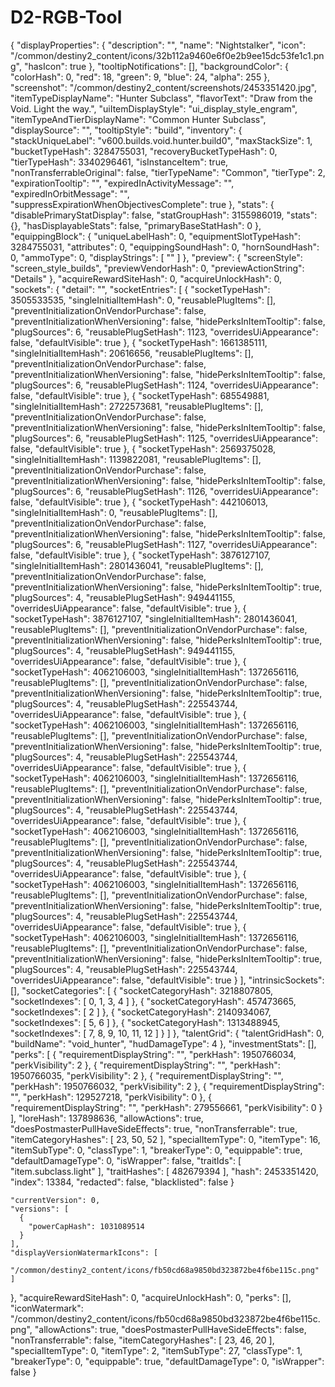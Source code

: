 ﻿# D2-RGB-Tool

{
  "displayProperties": {
    "description": "",
    "name": "Nightstalker",
    "icon": "/common/destiny2_content/icons/32b112a9460e6f0e2b9ee15dc53fe1c1.png",
    "hasIcon": true
  },
  "tooltipNotifications": [],
  "backgroundColor": {
    "colorHash": 0,
    "red": 18,
    "green": 9,
    "blue": 24,
    "alpha": 255
  },
  "screenshot": "/common/destiny2_content/screenshots/2453351420.jpg",
  "itemTypeDisplayName": "Hunter Subclass",
  "flavorText": "Draw from the Void. Light the way.",
  "uiItemDisplayStyle": "ui_display_style_engram",
  "itemTypeAndTierDisplayName": "Common Hunter Subclass",
  "displaySource": "",
  "tooltipStyle": "build",
  "inventory": {
    "stackUniqueLabel": "v600.builds.void.hunter.build0",
    "maxStackSize": 1,
    "bucketTypeHash": 3284755031,
    "recoveryBucketTypeHash": 0,
    "tierTypeHash": 3340296461,
    "isInstanceItem": true,
    "nonTransferrableOriginal": false,
    "tierTypeName": "Common",
    "tierType": 2,
    "expirationTooltip": "",
    "expiredInActivityMessage": "",
    "expiredInOrbitMessage": "",
    "suppressExpirationWhenObjectivesComplete": true
  },
  "stats": {
    "disablePrimaryStatDisplay": false,
    "statGroupHash": 3155986019,
    "stats": {},
    "hasDisplayableStats": false,
    "primaryBaseStatHash": 0
  },
  "equippingBlock": {
    "uniqueLabelHash": 0,
    "equipmentSlotTypeHash": 3284755031,
    "attributes": 0,
    "equippingSoundHash": 0,
    "hornSoundHash": 0,
    "ammoType": 0,
    "displayStrings": [
      ""
    ]
  },
  "preview": {
    "screenStyle": "screen_style_builds",
    "previewVendorHash": 0,
    "previewActionString": "Details"
  },
  "acquireRewardSiteHash": 0,
  "acquireUnlockHash": 0,
  "sockets": {
    "detail": "",
    "socketEntries": [
      {
        "socketTypeHash": 3505533535,
        "singleInitialItemHash": 0,
        "reusablePlugItems": [],
        "preventInitializationOnVendorPurchase": false,
        "preventInitializationWhenVersioning": false,
        "hidePerksInItemTooltip": false,
        "plugSources": 6,
        "reusablePlugSetHash": 1123,
        "overridesUiAppearance": false,
        "defaultVisible": true
      },
      {
        "socketTypeHash": 1661385111,
        "singleInitialItemHash": 20616656,
        "reusablePlugItems": [],
        "preventInitializationOnVendorPurchase": false,
        "preventInitializationWhenVersioning": false,
        "hidePerksInItemTooltip": false,
        "plugSources": 6,
        "reusablePlugSetHash": 1124,
        "overridesUiAppearance": false,
        "defaultVisible": true
      },
      {
        "socketTypeHash": 685549881,
        "singleInitialItemHash": 2722573681,
        "reusablePlugItems": [],
        "preventInitializationOnVendorPurchase": false,
        "preventInitializationWhenVersioning": false,
        "hidePerksInItemTooltip": false,
        "plugSources": 6,
        "reusablePlugSetHash": 1125,
        "overridesUiAppearance": false,
        "defaultVisible": true
      },
      {
        "socketTypeHash": 2569375028,
        "singleInitialItemHash": 1139822081,
        "reusablePlugItems": [],
        "preventInitializationOnVendorPurchase": false,
        "preventInitializationWhenVersioning": false,
        "hidePerksInItemTooltip": false,
        "plugSources": 6,
        "reusablePlugSetHash": 1126,
        "overridesUiAppearance": false,
        "defaultVisible": true
      },
      {
        "socketTypeHash": 442106013,
        "singleInitialItemHash": 0,
        "reusablePlugItems": [],
        "preventInitializationOnVendorPurchase": false,
        "preventInitializationWhenVersioning": false,
        "hidePerksInItemTooltip": false,
        "plugSources": 6,
        "reusablePlugSetHash": 1127,
        "overridesUiAppearance": false,
        "defaultVisible": true
      },
      {
        "socketTypeHash": 3876127107,
        "singleInitialItemHash": 2801436041,
        "reusablePlugItems": [],
        "preventInitializationOnVendorPurchase": false,
        "preventInitializationWhenVersioning": false,
        "hidePerksInItemTooltip": true,
        "plugSources": 4,
        "reusablePlugSetHash": 949441155,
        "overridesUiAppearance": false,
        "defaultVisible": true
      },
      {
        "socketTypeHash": 3876127107,
        "singleInitialItemHash": 2801436041,
        "reusablePlugItems": [],
        "preventInitializationOnVendorPurchase": false,
        "preventInitializationWhenVersioning": false,
        "hidePerksInItemTooltip": true,
        "plugSources": 4,
        "reusablePlugSetHash": 949441155,
        "overridesUiAppearance": false,
        "defaultVisible": true
      },
      {
        "socketTypeHash": 4062106003,
        "singleInitialItemHash": 1372656116,
        "reusablePlugItems": [],
        "preventInitializationOnVendorPurchase": false,
        "preventInitializationWhenVersioning": false,
        "hidePerksInItemTooltip": true,
        "plugSources": 4,
        "reusablePlugSetHash": 225543744,
        "overridesUiAppearance": false,
        "defaultVisible": true
      },
      {
        "socketTypeHash": 4062106003,
        "singleInitialItemHash": 1372656116,
        "reusablePlugItems": [],
        "preventInitializationOnVendorPurchase": false,
        "preventInitializationWhenVersioning": false,
        "hidePerksInItemTooltip": true,
        "plugSources": 4,
        "reusablePlugSetHash": 225543744,
        "overridesUiAppearance": false,
        "defaultVisible": true
      },
      {
        "socketTypeHash": 4062106003,
        "singleInitialItemHash": 1372656116,
        "reusablePlugItems": [],
        "preventInitializationOnVendorPurchase": false,
        "preventInitializationWhenVersioning": false,
        "hidePerksInItemTooltip": true,
        "plugSources": 4,
        "reusablePlugSetHash": 225543744,
        "overridesUiAppearance": false,
        "defaultVisible": true
      },
      {
        "socketTypeHash": 4062106003,
        "singleInitialItemHash": 1372656116,
        "reusablePlugItems": [],
        "preventInitializationOnVendorPurchase": false,
        "preventInitializationWhenVersioning": false,
        "hidePerksInItemTooltip": true,
        "plugSources": 4,
        "reusablePlugSetHash": 225543744,
        "overridesUiAppearance": false,
        "defaultVisible": true
      },
      {
        "socketTypeHash": 4062106003,
        "singleInitialItemHash": 1372656116,
        "reusablePlugItems": [],
        "preventInitializationOnVendorPurchase": false,
        "preventInitializationWhenVersioning": false,
        "hidePerksInItemTooltip": true,
        "plugSources": 4,
        "reusablePlugSetHash": 225543744,
        "overridesUiAppearance": false,
        "defaultVisible": true
      },
      {
        "socketTypeHash": 4062106003,
        "singleInitialItemHash": 1372656116,
        "reusablePlugItems": [],
        "preventInitializationOnVendorPurchase": false,
        "preventInitializationWhenVersioning": false,
        "hidePerksInItemTooltip": true,
        "plugSources": 4,
        "reusablePlugSetHash": 225543744,
        "overridesUiAppearance": false,
        "defaultVisible": true
      }
    ],
    "intrinsicSockets": [],
    "socketCategories": [
      {
        "socketCategoryHash": 3218807805,
        "socketIndexes": [
          0,
          1,
          3,
          4
        ]
      },
      {
        "socketCategoryHash": 457473665,
        "socketIndexes": [
          2
        ]
      },
      {
        "socketCategoryHash": 2140934067,
        "socketIndexes": [
          5,
          6
        ]
      },
      {
        "socketCategoryHash": 1313488945,
        "socketIndexes": [
          7,
          8,
          9,
          10,
          11,
          12
        ]
      }
    ]
  },
  "talentGrid": {
    "talentGridHash": 0,
    "buildName": "void_hunter",
    "hudDamageType": 4
  },
  "investmentStats": [],
  "perks": [
    {
      "requirementDisplayString": "",
      "perkHash": 1950766034,
      "perkVisibility": 2
    },
    {
      "requirementDisplayString": "",
      "perkHash": 1950766035,
      "perkVisibility": 2
    },
    {
      "requirementDisplayString": "",
      "perkHash": 1950766032,
      "perkVisibility": 2
    },
    {
      "requirementDisplayString": "",
      "perkHash": 129527218,
      "perkVisibility": 0
    },
    {
      "requirementDisplayString": "",
      "perkHash": 279556661,
      "perkVisibility": 0
    }
  ],
  "loreHash": 137898636,
  "allowActions": true,
  "doesPostmasterPullHaveSideEffects": true,
  "nonTransferrable": true,
  "itemCategoryHashes": [
    23,
    50,
    52
  ],
  "specialItemType": 0,
  "itemType": 16,
  "itemSubType": 0,
  "classType": 1,
  "breakerType": 0,
  "equippable": true,
  "defaultDamageType": 0,
  "isWrapper": false,
  "traitIds": [
    "item.subclass.light"
  ],
  "traitHashes": [
    482679394
  ],
  "hash": 2453351420,
  "index": 13384,
  "redacted": false,
  "blacklisted": false
}


    "currentVersion": 0,
    "versions": [
      {
        "powerCapHash": 1031089514
      }
    ],
    "displayVersionWatermarkIcons": [
      "/common/destiny2_content/icons/fb50cd68a9850bd323872be4f6be115c.png"
    ]
  },
  "acquireRewardSiteHash": 0,
  "acquireUnlockHash": 0,
  "perks": [],
  "iconWatermark": "/common/destiny2_content/icons/fb50cd68a9850bd323872be4f6be115c.png",
  "allowActions": true,
  "doesPostmasterPullHaveSideEffects": false,
  "nonTransferrable": false,
  "itemCategoryHashes": [
    23,
    46,
    20
  ],
  "specialItemType": 0,
  "itemType": 2,
  "itemSubType": 27,
  "classType": 1,
  "breakerType": 0,
  "equippable": true,
  "defaultDamageType": 0,
  "isWrapper": false
}
